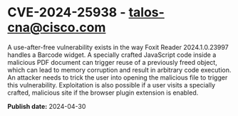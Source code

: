 # CVE-2024-25938 - talos-cna@cisco.com

A use-after-free vulnerability exists in the way Foxit Reader 2024.1.0.23997 handles a Barcode widget. A specially crafted JavaScript code inside a malicious PDF document can trigger reuse of a previously freed object, which can lead to memory corruption and result in arbitrary code execution. An attacker needs to trick the user into opening the malicious file to trigger this vulnerability. Exploitation is also possible if a user visits a specially crafted, malicious site if the browser plugin extension is enabled.

**Publish date:** 2024-04-30
